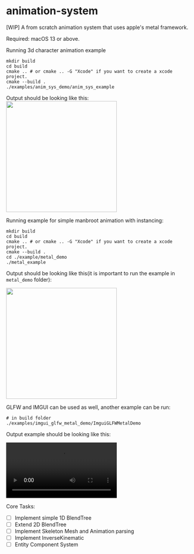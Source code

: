 # animation-system

[WIP] A from scratch animation system that uses apple's metal framework.

Required: macOS 13 or above.

Running 3d character animation example

```terminal
mkdir build
cd build
cmake .. # or cmake .. -G "Xcode" if you want to create a xcode project.
cmake --build .
./examples/anim_sys_demo/anim_sys_example
```

Output should be looking like this:
<img src="docs/CharacterAnimation.gif" width="300">

Running example for simple manbroot animation with instancing:

```terminal
mkdir build
cd build
cmake .. # or cmake .. -G "Xcode" if you want to create a xcode project.
cmake --build .
cd ./example/metal_demo
./metal_example
```

Output should be looking like this(it is important to run the example in `metal_demo` folder):

<img src="docs/RenderExample.gif" width="300">

GLFW and IMGUI can be used as well, another example can be run:

```terminal
# in build folder
./examples/imgui_glfw_metal_demo/ImguiGLFWMetalDemo
```

Output example should be looking like this:

![Imgui Example Video](docs/ImguiExampleWindow.mov)

Core Tasks:

- [ ] Implement simple 1D BlendTree
- [ ] Extend 2D BlendTree
- [ ] Implement Skeleton Mesh and Animation parsing
- [ ] Implement InverseKinematic
- [ ] Entity Component System
